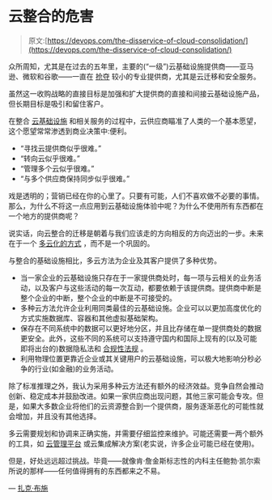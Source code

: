 # 云整合的危害

> 原文:[https://devops.com/the-disservice-of-cloud-consolidation/](https://devops.com/the-disservice-of-cloud-consolidation/)

众所周知，尤其是在过去的五年里，主要的(“一级”)云基础设施提供商——亚马逊、微软和谷歌——一直在 [抢夺](https://research.g2.com/insights/the-cloud-migration-acquisition-trend) 较小的专业提供商，尤其是云迁移和安全服务。

虽然这一收购战略的直接目标是加强和扩大提供商的直接和间接云基础设施产品，但长期目标是吸引和留住客户。

在整合 [云基础设施](https://thenewstack.io/taming-the-complexity-monster-in-a-cloud-native-world/) 和相关服务的过程中，云供应商瞄准了人类的一个基本愿望，这个愿望常常渗透到商业决策中:便利。

*   “寻找云提供商似乎很难。”
*   “转向云似乎很难。”
*   “管理多个云似乎很难。”
*   “与多个供应商保持同步似乎很难。”

戏是透明的；营销已经在你的心里了。只要有可能，人们不喜欢做不必要的事情。那么，为什么不将这一点应用到云基础设施体验中呢？为什么不使用所有东西都在一个地方的提供商呢？

说实话，向云整合的迁移是朝着与我们应该走的方向相反的方向迈出的一步。未来在于一个 [多云化的方式](https://www.forbes.com/sites/adrianbridgwater/2018/09/21/its-a-multi-cloud-world-after-all/#7fc5de233ae1) ，而不是一个巩固的。

与整合的基础设施相比，多云方法为企业及其客户提供了多种优势。

*   当一家企业的云基础设施只存在于一家提供商处时，每一项与云相关的业务活动，以及客户与这些活动的每一次互动，都要依赖于该提供商。提供商中断是整个企业的中断，整个企业的中断是不可接受的。
*   多种云方法允许企业利用同类最佳的云基础设施。企业可以以更加高度优化的方式实施数据库、容器和其他虚拟基础架构。
*   保存在不同系统中的数据可以更好地分区，并且比存储在单一提供商处的数据更安全。此外，这些不同的系统可以支持遵守国内和国际上现有的(以及可能即将出台的)数据隐私法和 [合规性法规](https://thenewstack.io/5-questions-database-admins-should-ask-about-compliance-regulations/) 。
*   利用物理位置更靠近企业或其关键用户的云基础设施，可以极大地影响分秒必争的行业(如金融)的业务活动。

除了标准推理之外，我认为采用多种云方法还有额外的经济效益。竞争自然会推动创新、稳定成本并鼓励改进。如果一家供应商出现问题，其他三家可能会专攻。但是，如果大多数企业将他们的云资源整合到一个提供商，服务逐渐恶化的可能性就会增加，并且没有其他选择。

多云需要规划和协调来正确实施，并需要仔细监控来维护。可能还需要一两个额外的工具，如 [云管理平台](https://www.g2.com/categories/cloud-management-platforms) 或云集成解决方案(老实说，许多企业可能已经在使用)。

但是，好处远远超过挑战。毕竟——就像肯·詹金斯标志性的内科主任鲍勃·凯尔索所说的那样——任何值得拥有的东西都来之不易。

— [扎克·布施](https://devops.com/author/zack-busch/)